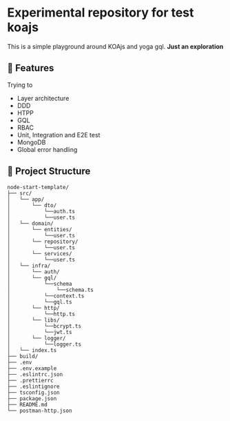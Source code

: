 # Experimental repository for test koajs <REST and GQL>

This is a simple playground around KOAjs and yoga gql.
**Just an exploration**

## 🚀 Features

Trying to

- Layer architecture
- DDD
- HTPP
- GQL
- RBAC
- Unit, Integration and E2E test
- MongoDB
- Global error handling

## 📁 Project Structure

```
node-start-template/
├── src/
│   └── app/
│       └── dto/
│           └──auth.ts
│           └──user.ts
│   └── domain/
│       └── entities/
│           └──user.ts
│       └── repository/
│           └──user.ts
│       └── services/
│           └──user.ts
│   └── infra/
│       └── auth/
│       └── gql/
│           └──schema
│               └──schema.ts
│           └──context.ts
│           └──gql.ts
│       └── http/
│           └──http.ts
│       └── libs/
│           └──bcrypt.ts
│           └──jwt.ts
│       └── logger/
│           └──logger.ts
│   └── index.ts
├── build/
├── .env
├── .env.example
├── .eslintrc.json
├── .prettierrc
├── .eslintignore
├── tsconfig.json
├── package.json
├── README.md
└── postman-http.json
```
